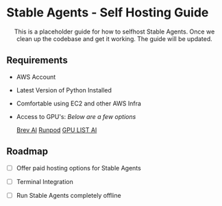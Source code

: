 # Stable Agents - Self Hosting Guide

<p style="text-align:center"> This is a placeholder guide for how to selfhost Stable Agents. Once we clean up the codebase and get it working. The guide will be updated. </p>



## Requirements 

- AWS Account 

- Latest Version of Python Installed

- Comfortable using EC2 and other AWS Infra

- Access to GPU's: <i> Below are a few options </i>

  [Brev AI](https://brev.dev)
  [Runpod](https://runpod.io)
  [GPU LIST AI](https://gpulist.ai)

    
## Roadmap

- [ ] Offer paid hosting options for Stable Agents 

- [ ] Terminal Integration 

- [ ] Run Stable Agents completely offline


